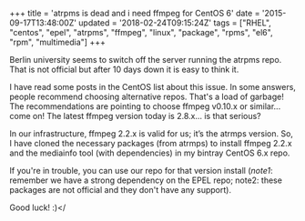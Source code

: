 +++
title = 'atrpms is dead and i need ffmpeg for CentOS 6'
date = '2015-09-17T13:48:00Z'
updated = '2018-02-24T09:15:24Z'
tags = ["RHEL", "centos", "epel", "atrpms", "ffmpeg", "linux", "package", "rpms", "el6", "rpm", "multimedia"]
+++

Berlin university seems to switch off the server running the atrpms repo. That is not official but after 10 days down it is easy to think it.

I have read some posts in the CentOS list about this issue. In some answers, people recommend choosing alternative repos. That's a load of garbage! The recommendations are pointing to choose ffmpeg v0.10.x or similar... come on! The latest ffmpeg version today is 2.8.x... is that serious?

In our infrastructure, ffmpeg 2.2.x is valid for us; it’s the atrmps version. So, I have cloned the necessary packages (from atrmps) to install ffmpeg 2.2.x and the mediainfo tool (with dependencies) in my bintray CentOS 6.x repo.

If you're in trouble, you can use our repo for that version install (*note1*: remember we have a strong dependency on the EPEL repo; note2: these packages are not official and they don't have any support).

Good luck! :)</
